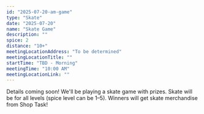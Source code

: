```yaml
---
id: "2025-07-20-am-game"
type: "Skate"
date: "2025-07-20"
name: "Skate Game"
description: ""
spice: 2
distance: "10+"
meetingLocationAddress: "To be determined"
meetingLocationTitle: ""
startTime: "TBD - Morning"
meetingTime: "10:00 AM"
meetingLocationLink: ""
---
```


Details coming soon! We'll be playing a skate game with prizes. Skate will be for all levels (spice level can be 1–5). Winners will get skate merchandise from Shop Task!
